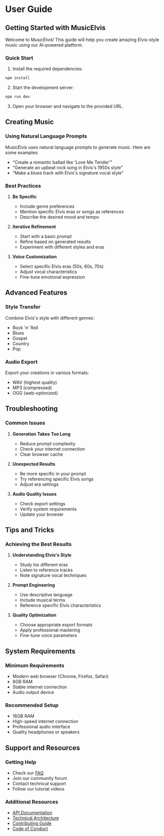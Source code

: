# User Guide

## Getting Started with MusicElvis

Welcome to MusicElvis! This guide will help you create amazing Elvis-style music using our AI-powered platform.

### Quick Start

1. Install the required dependencies:
```bash
npm install
```

2. Start the development server:
```bash
npm run dev
```

3. Open your browser and navigate to the provided URL.

## Creating Music

### Using Natural Language Prompts

MusicElvis uses natural language prompts to generate music. Here are some examples:

- "Create a romantic ballad like 'Love Me Tender'"
- "Generate an upbeat rock song in Elvis's 1950s style"
- "Make a blues track with Elvis's signature vocal style"

### Best Practices

1. **Be Specific**
   - Include genre preferences
   - Mention specific Elvis eras or songs as references
   - Describe the desired mood and tempo

2. **Iterative Refinement**
   - Start with a basic prompt
   - Refine based on generated results
   - Experiment with different styles and eras

3. **Voice Customization**
   - Select specific Elvis eras (50s, 60s, 70s)
   - Adjust vocal characteristics
   - Fine-tune emotional expression

## Advanced Features

### Style Transfer

Combine Elvis's style with different genres:

- Rock 'n' Roll
- Blues
- Gospel
- Country
- Pop

### Audio Export

Export your creations in various formats:

- WAV (highest quality)
- MP3 (compressed)
- OGG (web-optimized)

## Troubleshooting

### Common Issues

1. **Generation Takes Too Long**
   - Reduce prompt complexity
   - Check your internet connection
   - Clear browser cache

2. **Unexpected Results**
   - Be more specific in your prompt
   - Try referencing specific Elvis songs
   - Adjust era settings

3. **Audio Quality Issues**
   - Check export settings
   - Verify system requirements
   - Update your browser

## Tips and Tricks

### Achieving the Best Results

1. **Understanding Elvis's Style**
   - Study his different eras
   - Listen to reference tracks
   - Note signature vocal techniques

2. **Prompt Engineering**
   - Use descriptive language
   - Include musical terms
   - Reference specific Elvis characteristics

3. **Quality Optimization**
   - Choose appropriate export formats
   - Apply professional mastering
   - Fine-tune voice parameters

## System Requirements

### Minimum Requirements

- Modern web browser (Chrome, Firefox, Safari)
- 8GB RAM
- Stable internet connection
- Audio output device

### Recommended Setup

- 16GB RAM
- High-speed internet connection
- Professional audio interface
- Quality headphones or speakers

## Support and Resources

### Getting Help

- Check our [FAQ](FAQ.md)
- Join our community forum
- Contact technical support
- Follow our tutorial videos

### Additional Resources

- [API Documentation](api-reference.md)
- [Technical Architecture](technical-architecture.md)
- [Contributing Guide](../CONTRIBUTING.md)
- [Code of Conduct](../CODE_OF_CONDUCT.md)